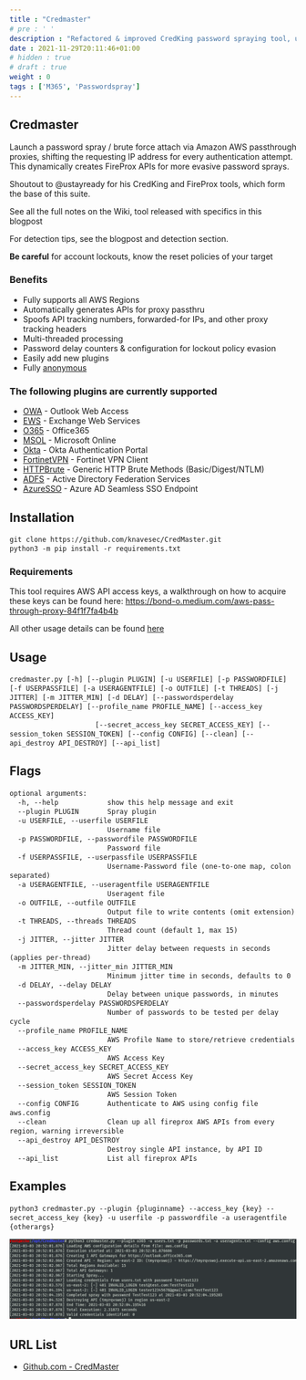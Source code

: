 ```yaml
---
title : "Credmaster"
# pre : ' '
description : "Refactored & improved CredKing password spraying tool, uses FireProx APIs to rotate IP addresses, stay anonymous, and beat throttling."
date : 2021-11-29T20:11:46+01:00
# hidden : true
# draft : true
weight : 0
tags : ['M365', 'Passwordspray']
---
```


## Credmaster

Launch a password spray / brute force attach via Amazon AWS passthrough proxies, shifting the requesting IP address for every authentication attempt. This dynamically creates FireProx APIs for more evasive password sprays.

Shoutout to @ustayready for his CredKing and FireProx tools, which form the base of this suite.

See all the full notes on the Wiki, tool released with specifics in this blogpost

For detection tips, see the blogpost and detection section.

**Be careful** for account lockouts, know the reset policies of your target

### Benefits

* Fully supports all AWS Regions
* Automatically generates APIs for proxy passthru
* Spoofs API tracking numbers, forwarded-for IPs, and other proxy tracking headers
* Multi-threaded processing
* Password delay counters & configuration for lockout policy evasion
* Easily add new plugins
* Fully [anonymous](https://github.com/knavesec/CredMaster/wiki/Anonymity)

### The following plugins are currently supported

- [OWA](https://github.com/knavesec/CredMaster/wiki/OWA) - Outlook Web Access
- [EWS](https://github.com/knavesec/CredMaster/wiki/EWS) - Exchange Web Services
- [O365](https://github.com/knavesec/CredMaster/wiki/O365) - Office365
- [MSOL](https://github.com/knavesec/CredMaster/wiki/MSOL) - Microsoft Online
- [Okta](https://github.com/knavesec/CredMaster/wiki/Okta) - Okta Authentication Portal
- [FortinetVPN](https://github.com/knavesec/CredMaster/wiki/FortinetVPN) - Fortinet VPN Client
- [HTTPBrute](https://github.com/knavesec/CredMaster/wiki/HTTPBrute) - Generic HTTP Brute Methods (Basic/Digest/NTLM)
- [ADFS](https://github.com/knavesec/CredMaster/wiki/ADFS) - Active Directory Federation Services
- [AzureSSO](https://github.com/knavesec/CredMaster/wiki/AzureSSO) - Azure AD Seamless SSO Endpoint

## Installation

```plain
git clone https://github.com/knavesec/CredMaster.git
python3 -m pip install -r requirements.txt
```

### Requirements

This tool requires AWS API access keys, a walkthrough on how to acquire these keys can be found here: <https://bond-o.medium.com/aws-pass-through-proxy-84f1f7fa4b4b>

All other usage details can be found [here](https://github.com/knavesec/CredMaster/wiki/Usage)

## Usage

```plain
credmaster.py [-h] [--plugin PLUGIN] [-u USERFILE] [-p PASSWORDFILE] [-f USERPASSFILE] [-a USERAGENTFILE] [-o OUTFILE] [-t THREADS] [-j JITTER] [-m JITTER_MIN] [-d DELAY] [--passwordsperdelay PASSWORDSPERDELAY] [--profile_name PROFILE_NAME] [--access_key ACCESS_KEY]
                     [--secret_access_key SECRET_ACCESS_KEY] [--session_token SESSION_TOKEN] [--config CONFIG] [--clean] [--api_destroy API_DESTROY] [--api_list]
```

## Flags

```plain
optional arguments:
  -h, --help            show this help message and exit
  --plugin PLUGIN       Spray plugin
  -u USERFILE, --userfile USERFILE
                        Username file
  -p PASSWORDFILE, --passwordfile PASSWORDFILE
                        Password file
  -f USERPASSFILE, --userpassfile USERPASSFILE
                        Username-Password file (one-to-one map, colon separated)
  -a USERAGENTFILE, --useragentfile USERAGENTFILE
                        Useragent file
  -o OUTFILE, --outfile OUTFILE
                        Output file to write contents (omit extension)
  -t THREADS, --threads THREADS
                        Thread count (default 1, max 15)
  -j JITTER, --jitter JITTER
                        Jitter delay between requests in seconds (applies per-thread)
  -m JITTER_MIN, --jitter_min JITTER_MIN
                        Minimum jitter time in seconds, defaults to 0
  -d DELAY, --delay DELAY
                        Delay between unique passwords, in minutes
  --passwordsperdelay PASSWORDSPERDELAY
                        Number of passwords to be tested per delay cycle
  --profile_name PROFILE_NAME
                        AWS Profile Name to store/retrieve credentials
  --access_key ACCESS_KEY
                        AWS Access Key
  --secret_access_key SECRET_ACCESS_KEY
                        AWS Secret Access Key
  --session_token SESSION_TOKEN
                        AWS Session Token
  --config CONFIG       Authenticate to AWS using config file aws.config
  --clean               Clean up all fireprox AWS APIs from every region, warning irreversible
  --api_destroy API_DESTROY
                        Destroy single API instance, by API ID
  --api_list            List all fireprox APIs
```

## Examples

```plain
python3 credmaster.py --plugin {pluginname} --access_key {key} --secret_access_key {key} -u userfile -p passwordfile -a useragentfile {otherargs}
```

![Example](images/example.png)

## URL List

- [Github.com - CredMaster](https://github.com/knavesec/CredMaster)

